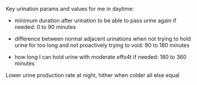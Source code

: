 Key urination params and values for me in daytime:

* minimum duration after urination to be able to pass urine again if needed: 0 to 90 minutes

* difference between normal adjacent urinations when not trying to hold urine for too long and not proactively trying to void: 90 to 180 minutes

* how long I can hold urine with moderate effo4t if needed: 180 to 360 minutes

Lower urine production rate at night, hither when colder all else equal
